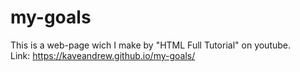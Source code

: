 # my-goals
This is a web-page wich I make by "HTML Full Tutorial" on youtube.
<br>
Link: https://kaveandrew.github.io/my-goals/
